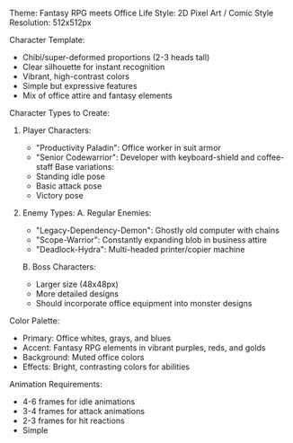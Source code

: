 Theme: Fantasy RPG meets Office Life
Style: 2D Pixel Art / Comic Style
Resolution: 512x512px

Character Template:

- Chibi/super-deformed proportions (2-3 heads tall)
- Clear silhouette for instant recognition
- Vibrant, high-contrast colors
- Simple but expressive features
- Mix of office attire and fantasy elements

Character Types to Create:

1. Player Characters:

   - "Productivity Paladin": Office worker in suit armor
   - "Senior Codewarrior": Developer with keyboard-shield and coffee-staff
     Base variations:
   - Standing idle pose
   - Basic attack pose
   - Victory pose

2. Enemy Types:
   A. Regular Enemies:

   - "Legacy-Dependency-Demon": Ghostly old computer with chains
   - "Scope-Warrior": Constantly expanding blob in business attire
   - "Deadlock-Hydra": Multi-headed printer/copier machine

   B. Boss Characters:

   - Larger size (48x48px)
   - More detailed designs
   - Should incorporate office equipment into monster designs

Color Palette:

- Primary: Office whites, grays, and blues
- Accent: Fantasy RPG elements in vibrant purples, reds, and golds
- Background: Muted office colors
- Effects: Bright, contrasting colors for abilities

Animation Requirements:

- 4-6 frames for idle animations
- 3-4 frames for attack animations
- 2-3 frames for hit reactions
- Simple
